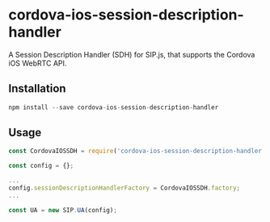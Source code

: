 # cordova-ios-session-description-handler
A Session Description Handler (SDH) for SIP.js, that supports the Cordova iOS WebRTC API.


## Installation

```javascript
npm install --save cordova-ios-session-description-handler
```

## Usage

```javascript
const CordovaIOSSDH = require('cordova-ios-session-description-handler').default;

const config = {};

...
config.sessionDescriptionHandlerFactory = CordovaIOSSDH.factory;
...

const UA = new SIP.UA(config);
```
